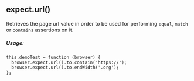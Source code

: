 ## expect.url()

Retrieves the page url value in order to be used for performing `equal`, `match` or `contains` assertions on it.

##### Usage:
<div class="sample-test">
<pre class="line-numbers" data-language="javascript"><code class="language-javascript">this.demoTest = function (browser) {
  browser.expect.url().to.contain('https://');
  browser.expect.url().to.endWidth('.org');
};</code></pre>
</div>
